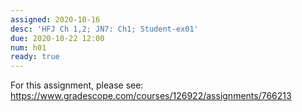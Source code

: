 ```yaml
---
assigned: 2020-10-16 
desc: 'HFJ Ch 1,2; JN7: Ch1; Student-ex01'
due: 2020-10-22 12:00
num: h01
ready: true
---
```


For this assignment, please see: <https://www.gradescope.com/courses/126922/assignments/766213>
